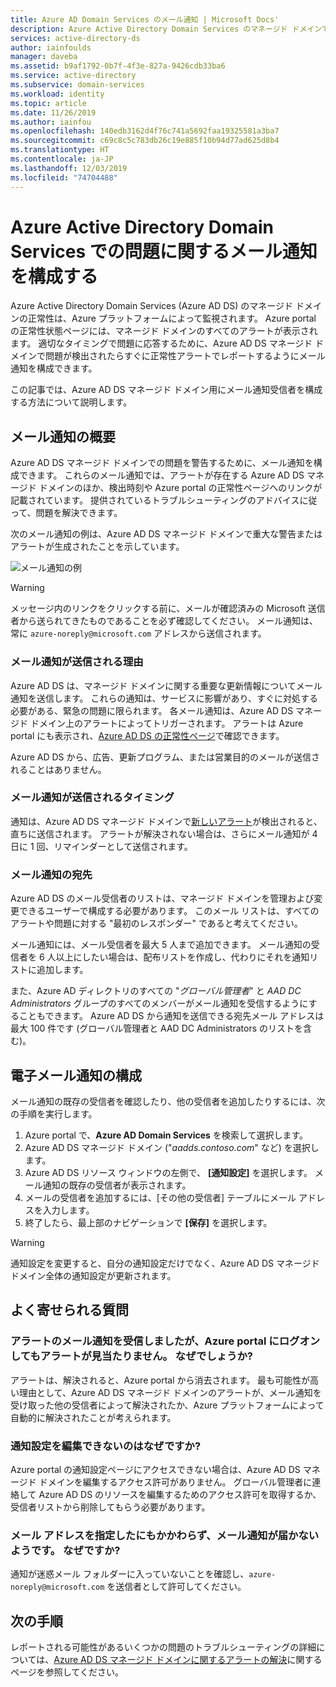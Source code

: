 ```yaml
---
title: Azure AD Domain Services のメール通知 | Microsoft Docs'
description: Azure Active Directory Domain Services のマネージド ドメインでの問題について警告するメール通知を構成する方法について説明します
services: active-directory-ds
author: iainfoulds
manager: daveba
ms.assetid: b9af1792-0b7f-4f3e-827a-9426cdb33ba6
ms.service: active-directory
ms.subservice: domain-services
ms.workload: identity
ms.topic: article
ms.date: 11/26/2019
ms.author: iainfou
ms.openlocfilehash: 140edb3162d4f76c741a5692faa19325581a3ba7
ms.sourcegitcommit: c69c8c5c783db26c19e885f10b94d77ad625d8b4
ms.translationtype: HT
ms.contentlocale: ja-JP
ms.lasthandoff: 12/03/2019
ms.locfileid: "74704488"
---
```

# <a name="configure-email-notifications-for-issues-in-azure-active-directory-domain-services"></a>Azure Active Directory Domain Services での問題に関するメール通知を構成する

Azure Active Directory Domain Services (Azure AD DS) のマネージド ドメインの正常性は、Azure プラットフォームによって監視されます。 Azure portal の正常性状態ページには、マネージド ドメインのすべてのアラートが表示されます。 適切なタイミングで問題に応答するために、Azure AD DS マネージド ドメインで問題が検出されたらすぐに正常性アラートでレポートするようにメール通知を構成できます。

この記事では、Azure AD DS マネージド ドメイン用にメール通知受信者を構成する方法について説明します。

## <a name="email-notification-overview"></a>メール通知の概要

Azure AD DS マネージド ドメインでの問題を警告するために、メール通知を構成できます。 これらのメール通知では、アラートが存在する Azure AD DS マネージド ドメインのほか、検出時刻や Azure portal の正常性ページへのリンクが記載されています。 提供されているトラブルシューティングのアドバイスに従って、問題を解決できます。

次のメール通知の例は、Azure AD DS マネージド ドメインで重大な警告またはアラートが生成されたことを示しています。

![メール通知の例](./media/active-directory-domain-services-alerts/email-alert.png)

> [!WARNING]
> メッセージ内のリンクをクリックする前に、メールが確認済みの Microsoft 送信者から送られてきたものであることを必ず確認してください。 メール通知は、常に `azure-noreply@microsoft.com` アドレスから送信されます。

### <a name="why-would-i-receive-email-notifications"></a>メール通知が送信される理由

Azure AD DS は、マネージド ドメインに関する重要な更新情報についてメール通知を送信します。 これらの通知は、サービスに影響があり、すぐに対処する必要がある、緊急の問題に限られます。 各メール通知は、Azure AD DS マネージド ドメイン上のアラートによってトリガーされます。 アラートは Azure portal にも表示され、[Azure AD DS の正常性ページ][check-health]で確認できます。

Azure AD DS から、広告、更新プログラム、または営業目的のメールが送信されることはありません。

### <a name="when-will-i-receive-email-notifications"></a>メール通知が送信されるタイミング

通知は、Azure AD DS マネージド ドメインで[新しいアラート][troubleshoot-alerts]が検出されると、直ちに送信されます。 アラートが解決されない場合は、さらにメール通知が 4 日に 1 回、リマインダーとして送信されます。

### <a name="who-should-receive-the-email-notifications"></a>メール通知の宛先

Azure AD DS のメール受信者のリストは、マネージド ドメインを管理および変更できるユーザーで構成する必要があります。 このメール リストは、すべてのアラートや問題に対する "最初のレスポンダー" であると考えてください。

メール通知には、メール受信者を最大 5 人まで追加できます。 メール通知の受信者を 6 人以上にしたい場合は、配布リストを作成し、代わりにそれを通知リストに追加します。

また、Azure AD ディレクトリのすべての "*グローバル管理者*" と *AAD DC Administrators* グループのすべてのメンバーがメール通知を受信するようにすることもできます。 Azure AD DS から通知を送信できる宛先メール アドレスは最大 100 件です (グローバル管理者と AAD DC Administrators のリストを含む)。

## <a name="configure-email-notifications"></a>電子メール通知の構成

メール通知の既存の受信者を確認したり、他の受信者を追加したりするには、次の手順を実行します。

1. Azure portal で、**Azure AD Domain Services** を検索して選択します。
1. Azure AD DS マネージド ドメイン ("*aadds.contoso.com*" など) を選択します。
1. Azure AD DS リソース ウィンドウの左側で、 **[通知設定]** を選択します。 メール通知の既存の受信者が表示されます。
1. メールの受信者を追加するには、[その他の受信者] テーブルにメール アドレスを入力します。
1. 終了したら、最上部のナビゲーションで **[保存]** を選択します。

> [!WARNING]
> 通知設定を変更すると、自分の通知設定だけでなく、Azure AD DS マネージド ドメイン全体の通知設定が更新されます。

## <a name="frequently-asked-questions"></a>よく寄せられる質問

### <a name="i-received-an-email-notification-for-an-alert-but-when-i-logged-on-to-the-azure-portal-there-was-no-alert-what-happened"></a>アラートのメール通知を受信しましたが、Azure portal にログオンしてもアラートが見当たりません。 なぜでしょうか?

アラートは、解決されると、Azure portal から消去されます。 最も可能性が高い理由として、Azure AD DS マネージド ドメインのアラートが、メール通知を受け取った他の受信者によって解決されたか、Azure プラットフォームによって自動的に解決されたことが考えられます。

### <a name="why-can-i-not-edit-the-notification-settings"></a>通知設定を編集できないのはなぜですか?

Azure portal の通知設定ページにアクセスできない場合は、Azure AD DS マネージド ドメインを編集するアクセス許可がありません。 グローバル管理者に連絡して Azure AD DS のリソースを編集するためのアクセス許可を取得するか、受信者リストから削除してもらう必要があります。

### <a name="i-dont-seem-to-be-receiving-email-notifications-even-though-i-provided-my-email-address-why"></a>メール アドレスを指定したにもかかわらず、メール通知が届かないようです。 なぜですか?

通知が迷惑メール フォルダーに入っていないことを確認し、`azure-noreply@microsoft.com` を送信者として許可してください。

## <a name="next-steps"></a>次の手順

レポートされる可能性があるいくつかの問題のトラブルシューティングの詳細については、[Azure AD DS マネージド ドメインに関するアラートの解決][troubleshoot-alerts]に関するページを参照してください。

<!-- INTERNAL LINKS -->
[check-health]: check-health.md
[troubleshoot-alerts]: troubleshoot-alerts.md
